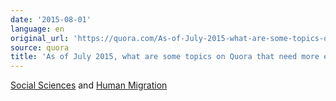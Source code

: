 ```yaml
---
date: '2015-08-01'
language: en
original_url: 'https://quora.com/As-of-July-2015-what-are-some-topics-on-Quora-that-need-more-experts/answer/Clément-Renaud'
source: quora
title: 'As of July 2015, what are some topics on Quora that need more experts?'
---
```


[Social Sciences](http://quora.com/topic/Social-Sciences) and [Human
Migration](http://quora.com/topic/Human-Migration)
